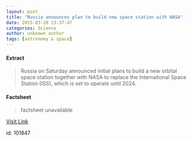 ```yaml
---
layout: post
title: "Russia announces plan to build new space station with NASA"
date: 2015-03-28 13:37:47
categories: Science
author: unknown author
tags: [astronomy & space]
---
```



#### Extract
> Russia on Saturday announced initial plans to build a new orbital space station together with NASA to replace the International Space Station (ISS), which is set to operate until 2024.

#### Factsheet
>factsheet unavailable

[Visit Link](http://phys.org/news346754256.html)

id:  101847
